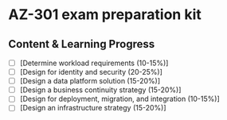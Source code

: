 # AZ-301 exam preparation kit

## Content & Learning Progress

* [ ] [Determine workload requirements (10-15%)]
* [ ] [Design for identity and security (20-25%)]
* [ ] [Design a data platform solution (15-20%)]
* [ ] [Design a business continuity strategy (15-20%)]
* [ ] [Design for deployment, migration, and integration (10-15%)]
* [ ] [Design an infrastructure strategy (15-20%)]